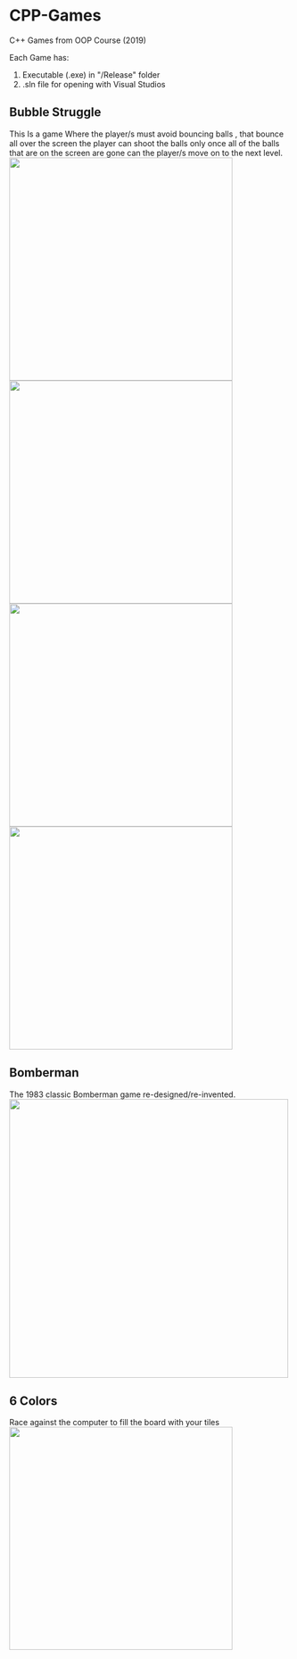 # CPP-Games
C++ Games from OOP Course (2019)

Each Game has:
  1. Executable (.exe) in "/Release" folder   
  2. .sln file for opening with Visual Studios

## Bubble Struggle
This Is a game Where the player/s must avoid bouncing balls , that bounce all over the screen  the player can shoot the balls  only once all of the balls that are on the screen are gone can the player/s move on to the next level.
<br />
<img src="https://user-images.githubusercontent.com/57197982/164995253-eada288a-19b2-4630-b588-b558e1519175.png" width="400">
<img src="https://user-images.githubusercontent.com/57197982/164995507-5bac9978-4dd0-4a21-ab55-2e1d8c315b13.png" width="400">
<img src="https://user-images.githubusercontent.com/57197982/164995444-fb8cc3f2-8bb3-412d-b9bd-1f616f5fcffc.png" width="400">
<img src="https://user-images.githubusercontent.com/57197982/164995330-f30089b6-aa69-422e-b581-00596a15af5c.png" width="400">
## Bomberman
The 1983 classic Bomberman game re-designed/re-invented.
<br />
<img src="https://user-images.githubusercontent.com/57197982/164995874-d088706c-23f9-42db-9c43-910b97d89815.png" width="500">

## 6 Colors
Race against the computer to fill the board with your tiles
<br />
<img src="https://user-images.githubusercontent.com/57197982/164995966-a5e9bee5-4a5f-45c3-a537-c575b157029c.png" width="400">


